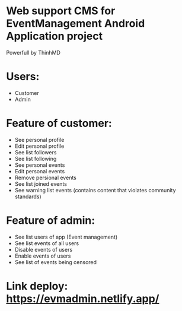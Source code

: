 # Web support CMS for EventManagement Android Application project

Powerfull by ThinhMD

# Users:

- Customer
- Admin

# Feature of customer:

- See personal profile
- Edit personal profile
- See list followers
- See list following
- See personal events
- Edit personal events
- Remove persional events
- See list joined events
- See warning list events (contains content that violates community standards)

# Feature of admin:

- See list users of app (Event management)
- See list events of all users
- Disable events of users
- Enable events of users
- See list of events being censored

# Link deploy: https://evmadmin.netlify.app/
